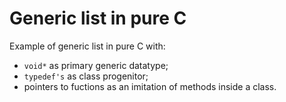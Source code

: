 # Generic list in pure C

Example of generic list in pure C with:
* `void*` as primary generic datatype;
* `typedef's` as class progenitor;
* pointers to fuctions as an imitation of methods inside a class.
